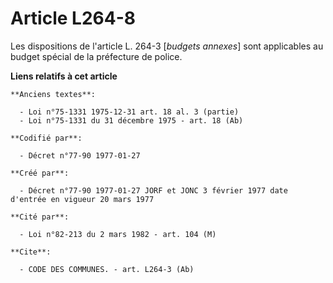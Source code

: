 # Article L264-8

Les dispositions de l'article L. 264-3 [*budgets annexes*] sont applicables au budget spécial de la préfecture de police.

**Liens relatifs à cet article**

	**Anciens textes**:

	  - Loi n°75-1331 1975-12-31 art. 18 al. 3 (partie)
	  - Loi n°75-1331 du 31 décembre 1975 - art. 18 (Ab)

	**Codifié par**:

	  - Décret n°77-90 1977-01-27

	**Créé par**:

	  - Décret n°77-90 1977-01-27 JORF et JONC 3 février 1977 date d'entrée en vigueur 20 mars 1977

	**Cité par**:

	  - Loi n°82-213 du 2 mars 1982 - art. 104 (M)

	**Cite**:

	  - CODE DES COMMUNES. - art. L264-3 (Ab)
